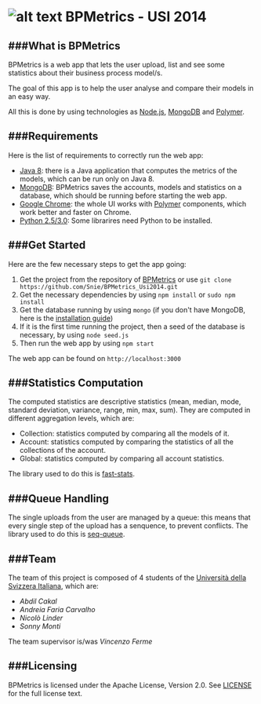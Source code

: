 # ![alt text](https://trello-attachments.s3.amazonaws.com/546b696147640bdb69605679/100x123/4b7b05bce8522e39b6a0568d00385c80/logo.png "BPMetrics's Logo") BPMetrics - USI 2014 


###What is BPMetrics
---

BPMetrics is a web app that lets the user upload, list and see some statistics about their business process model/s. 

The goal of this app is to help the user analyse and compare their models in an easy way.

All this is done by using technologies as [Node.js](http://nodejs.org "Node.js homepage"),  [MongoDB](http://www.mongodb.org "MongoDB Homepage") and [Polymer](https://www.polymer-project.org "Polymer Project homepage").

###Requirements
---

Here is the list of requirements to correctly run the web app: 

+  [Java 8](http://www.oracle.com/technetwork/java/javase/downloads/jre8-downloads-2133155.html "Get Java 8"): there is a Java application that computes the metrics of the models, which can be run only on Java 8. 
+ [MongoDB](http://www.mongodb.org "MongoDB Homepage"): BPMetrics saves the accounts, models and statistics on a database, which should be running before starting the web app.
+ [Google Chrome](https://www.google.com/chrome/browser/desktop/index.html "Get Google Chrome"): the whole UI works with [Polymer](https://www.polymer-project.org "Polymer Project homepage") components, which work better and faster on Chrome.
+ [Python 2.5/3.0](https://www.python.org/downloads/ "Get Python"): Some librarires need Python to be installed. 


###Get Started
---
Here are the few necessary steps to get the app going:

1. Get the project from the repository of [BPMetrics](https://github.com/Snie/BPMetrics_Usi2014 "BPMetrics on Git") or use `git clone https://github.com/Snie/BPMetrics_Usi2014.git`
2. Get the necessary dependencies by using
`npm install` or `sudo npm install`
3. Get the database running by using `mongo` (if you don't have MongoDB, here is the [installation guide](http://docs.mongodb.org/manual/installation "MongoDB installation guide"))
4. If it is the first time running the project, then a seed of the database is necessary, by using `node seed.js`
5. Then run the web app by using `npm start`

The web app can be found on `http://localhost:3000`

###Statistics Computation
---
The computed statistics are descriptive statistics (mean, median, mode, standard deviation, variance, range, min, max, sum). They are computed in different aggregation levels, which are: 

+ Collection: statistics computed by comparing all the models of it.
+ Account: statistics computed by comparing the statistics of all the collections of the account.
+ Global: statistics computed by comparing all account statistics.

The library used to do this is [fast-stats](https://github.com/bluesmoon/node-faststats "fast-stats Git page").

###Queue Handling
---
The single uploads from the user are managed by a queue: this means that every single step of the upload has a senquence, to prevent conflicts. The library used to do this is [seq-queue](https://github.com/changchang/seq-queue "seq-queue Git page").

###Team
---
The team of this project is composed of 4 students of the [Università della Svizzera Italiana](http://www.usi.ch "USI homepage"), which are: 

+ *Abdil Cakal*
+ *Andreia Faria Carvalho*
+ *Nicolò Linder*
+ *Sonny Monti*

The team supervisor is/was *Vincenzo Ferme*

###Licensing
---
BPMetrics is licensed under the Apache License, Version 2.0. See [LICENSE](https://github.com/docker/docker/blob/master/LICENSE) for the full license text.

